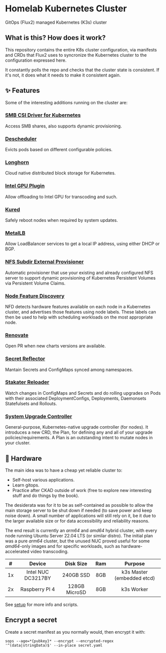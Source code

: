 # Homelab Kubernetes Cluster

GitOps (Flux2) managed Kubernetes (K3s) cluster


## What is this? How does it work?

This repository contains the entire K8s cluster configuration, via manifests and CRDs that Flux2 uses to syncronize the Kubernetes cluster to the configuration expressed here.

It constantly polls the repo and checks that the cluster state is consistent. If it's not, it does what it needs to make it consistent again.


## :sparkles: Features

Some of the interesting additions running on the cluster are:


### [SMB CSI Driver for Kubernetes](https://github.com/kubernetes-csi/csi-driver-smb)

Access SMB shares, also supports dynamic provisioning.


### [Descheduler](https://github.com/kubernetes-sigs/descheduler)

Evicts pods based on different configurable policies.


### [Longhorn](https://longhorn.io)

Cloud native distributed block storage for Kubernetes.


### [Intel GPU Plugin](https://artifacthub.io/packages/helm/k8s-at-home/intel-gpu-plugin)

Allow offloading to Intel GPU for transcoding and such.


### [Kured](https://github.com/kubereboot/kured)

Safely reboot nodes when required by system updates.


### [MetalLB](https://metallb.org/)

Allow LoadBalancer services to get a local IP address, using either DHCP or BGP.


### [NFS Subdir External Provisioner](https://github.com/kubernetes-sigs/nfs-subdir-external-provisioner)

Automatic provisioner that use your existing and already configured NFS server to support dynamic provisioning of Kubernetes Persistent Volumes via Persistent Volume Claims.


### [Node Feature Discovery](https://kubernetes-sigs.github.io/node-feature-discovery)

NFD detects hardware features available on each node in a Kubernetes cluster, and advertises those features using node labels.
These labels can then be used to help with scheduling workloads on the most appropriate node.


### [Renovate](https://docs.renovatebot.com/)

Open PR when new charts versions are available.


### [Secret Reflector](https://github.com/emberstack/kubernetes-reflector)

Mantain Secrets and ConfigMaps synced among namespaces.


### [Stakater Reloader](https://github.com/stakater/Reloader)

Watch changes in ConfigMaps and Secrets and do rolling upgrades on Pods with their associated DeploymentConfigs, Deployments, Daemonsets Statefulsets and Rollouts.


### [System Upgrade Controller](https://github.com/rancher/system-upgrade-controller)

General-purpose, Kubernetes-native upgrade controller (for nodes). It introduces a new CRD, the Plan, for defining any and all of your upgrade policies/requirements. A Plan is an outstanding intent to mutate nodes in your cluster.


## :construction_worker: Hardware

The main idea was to have a cheap yet reliable cluster to:
- Self-host various applications.
- Learn gitops.
- Practice after CKAD outside of work (free to explore new interesting stuff and do things by the book).

The desiderata was for it to be as self-contained as possible to allow the main storage server to be shut down if needed (to save power and keep noise down). A small number of applications will still rely on it, be it due to the larger available size or for data accessibility and reliability reasons.

The end result is currently an *arm64* and *amd64* hybrid cluster, with every node running Ubuntu Server 22.04 LTS (or similar distro).
The initial plan was a pure *arm64* cluster, but the unused NUC proved useful for some *amd64*-only images and for specific workloads, such as hardware-accelerated video transcoding.

| # |       Device       |   Disk Size   | Ram |           Purpose          |
|:---:|:------------------:|:-------------:|:---:|:--------------------------:|
| 1x | Intel NUC DC3217BY | 240GB SSD     | 8GB | k3s Master (embedded etcd) |
| 2x | Raspberry PI 4     | 128GB MicroSD | 8GB | k3s Worker                 |

See [setup](docs/README.md) for more info and scripts.


## Encrypt a secret

Create a secret manifest as you normally would, then encrypt it with:

```shell
sops --age=*{pubkey}* --encrypt --encrypted-regex '^(data|stringData)$' --in-place secret.yaml
```
